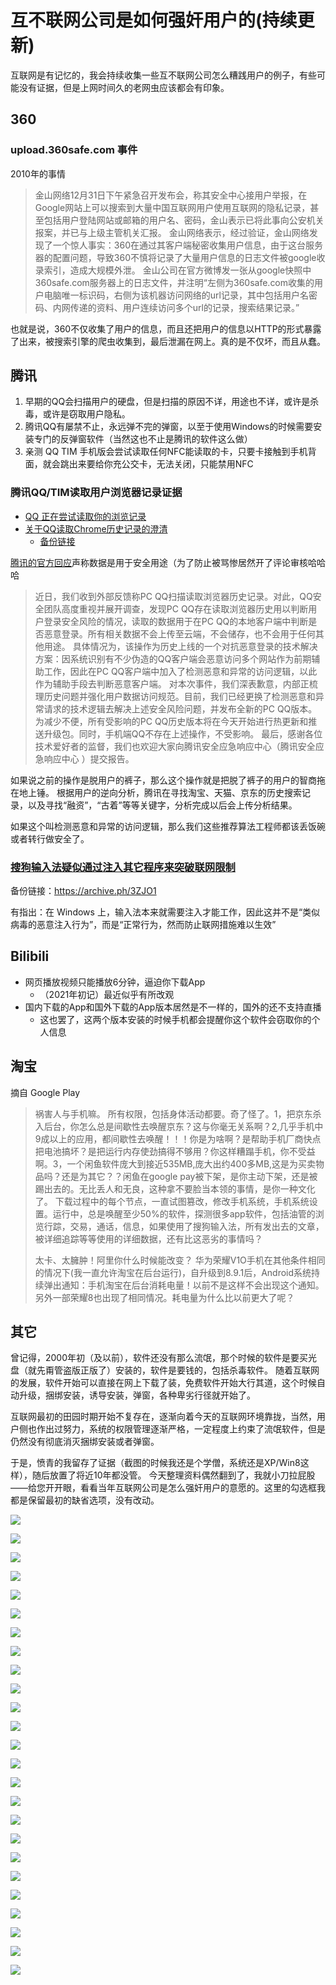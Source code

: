 # 互不联网公司是如何强奸用户的(持续更新)

互联网是有记忆的，我会持续收集一些互不联网公司怎么糟践用户的例子，有些可能没有证据，但是上网时间久的老网虫应该都会有印象。

## 360

### upload.360safe.com 事件

2010年的事情

> 金山网络12月31日下午紧急召开发布会，称其安全中心接用户举报，在Google网站上可以搜索到大量中国互联网用户使用互联网的隐私记录，甚至包括用户登陆网站或邮箱的用户名、密码，金山表示已将此事向公安机关报案，并已与上级主管机关汇报。 金山网络表示，经过验证，金山网络发现了一个惊人事实：360在通过其客户端秘密收集用户信息，由于这台服务器的配置问题，导致360不慎将记录了大量用户信息的日志文件被google收录索引，造成大规模外泄。 金山公司在官方微博发一张从google快照中360safe.com服务器上的日志文件，并注明“左侧为360safe.com收集的用户电脑唯一标识码，右侧为该机器访问网络的url记录，其中包括用户名密码、内网传递的资料、用户连续访问多个url的记录，搜索结果记录。”

也就是说，360不仅收集了用户的信息，而且还把用户的信息以HTTP的形式暴露了出来，被搜索引擎的爬虫收集到，最后泄漏在网上。真的是不仅坏，而且从蠢。

## 腾讯

1. 早期的QQ会扫描用户的硬盘，但是扫描的原因不详，用途也不详，或许是杀毒，或许是窃取用户隐私。
2. 腾讯QQ有屡禁不止，永远弹不完的弹窗，以至于使用Windows的时候需要安装专门的反弹窗软件（当然这也不止是腾讯的软件这么做）
3. 亲测 QQ TIM 手机版会尝试读取任何NFC能读取的卡，只要卡接触到手机背面，就会跳出来要给你充公交卡，无法关闭，只能禁用NFC

### 腾讯QQ/TIM读取用户浏览器记录证据

* [QQ 正在尝试读取你的浏览记录](https://www.v2ex.com/t/745030)
* [关于QQ读取Chrome历史记录的澄清](https://bbs.pediy.com/thread-265359.htm)
  * [备份链接](https://archive.vn/EH2N8)

[腾讯的官方回应](https://www.zhihu.com/question/439768601/answer/1683913941)声称数据是用于安全用途（为了防止被骂惨居然开了评论审核哈哈哈

> 近日，我们收到外部反馈称PC QQ扫描读取浏览器历史记录。对此，QQ安全团队高度重视并展开调查，发现PC QQ存在读取浏览器历史用以判断用户登录安全风险的情况，读取的数据用于在PC QQ的本地客户端中判断是否恶意登录。所有相关数据不会上传至云端，不会储存，也不会用于任何其他用途。 具体情况为，该操作为历史上线的一个对抗恶意登录的技术解决方案：因系统识别有不少伪造的QQ客户端会恶意访问多个网站作为前期辅助工作，因此在PC QQ客户端中加入了检测恶意和异常的访问逻辑，以此作为辅助手段去判断恶意客户端。 对本次事件，我们深表歉意，内部正梳理历史问题并强化用户数据访问规范。目前，我们已经更换了检测恶意和异常请求的技术逻辑去解决上述安全风险问题，并发布全新的PC QQ版本。为减少不便，所有受影响的PC QQ历史版本将在今天开始进行热更新和推送升级包。同时，手机端QQ不存在上述操作，不受影响。 最后，感谢各位技术爱好者的监督，我们也欢迎大家向腾讯安全应急响应中心（腾讯安全应急响应中心 ）提交报告。

如果说之前的操作是脱用户的裤子，那么这个操作就是把脱了裤子的用户的智商拖在地上锤。 根据用户的逆向分析，腾讯在寻找淘宝、天猫、京东的历史搜索记录，以及寻找“融资”，“古着”等等关键字，分析完成以后会上传分析结果。

如果这个叫检测恶意和异常的访问逻辑，那么我们这些推荐算法工程师都该丢饭碗或者转行做安全了。

### [搜狗输入法疑似通过注入其它程序来突破联网限制](https://www.v2ex.com/t/791087)

备份链接：https://archive.ph/3ZJO1

有指出：在 Windows 上，输入法本来就需要注入才能工作，因此这并不是“类似病毒的恶意注入行为”，而是“正常行为，然而防止联网措施难以生效”

## Bilibili

* 网页播放视频只能播放6分钟，逼迫你下载App
  * （2021年初记）最近似乎有所改观
* 国内下载的App和国外下载的App版本居然是不一样的，国外的还不支持直播
  * 这也罢了，这两个版本安装的时候手机都会提醒你这个软件会窃取你的个人信息

## 淘宝

摘自 Google Play

> 祸害人与手机嘛。 所有权限，包括身体活动都要。奇了怪了。1，把京东杀入后台，你怎么总是间歇性去唤醒京东？这与你毫无关系啊？2,几乎手机中9成以上的应用，都间歇性去唤醒！！！你是为啥啊？是帮助手机厂商快点把电池搞坏？是把运行内存使劲搞得不够用？你这样糟蹋手机，你不受益啊。3，一个闲鱼软件庞大到接近535MB,庞大出约400多MB,这是为买卖物品吗？还是为其它？？闲鱼在google pay被下架，是你主动下架，还是被踢出去的。无比丢人和无良，这种拿不要脸当本领的事情，是你一种文化了。 下载过程中的每个节点，一直试图篡改，修改手机系统，手机系统设置。运行中，总是唤醒至少50%的软件，探测很多app软件，包括油管的浏览行踪，交易，通话，信息，如果使用了搜狗输入法，所有发出去的文章，被详细追踪等等使用的详细数据，还有比这恶劣的事情吗？
>
> 太卡、太臃肿！阿里你什么时候能改变？ 华为荣耀V1O手机在其他条件相同的情况下(我一直允许淘宝在后台运行)，自升级到8.9.1后，Android系统持续弹出通知：手机淘宝在后台消耗电量！以前不是这样不会出现这个通知。另外一部荣耀8也出现了相同情况。耗电量为什么比以前更大了呢？

## 其它

曾记得，2000年初（及以前），软件还没有那么流氓，那个时候的软件是要买光盘（就先甭管盗版正版了）安装的，软件是要钱的，包括杀毒软件。 随着互联网的发展，软件开始可以直接在网上下载了装，免费软件开始大行其道，这个时候自动升级，捆绑安装，诱导安装，弹窗，各种卑劣行径就开始了。

互联网最初的田园时期开始不复存在，逐渐向着今天的互联网环境靠拢，当然，用户侧也作出过努力，系统的权限管理逐渐严格，一定程度上约束了流氓软件，但是仍然没有彻底消灭捆绑安装或者弹窗。

于是，愤青的我留存了证据（截图的时候我还是个学僧，系统还是XP/Win8这样），随后放置了将近10年都没管。 今天整理资料偶然翻到了，我就小刀拉屁股——给您开开眼，看看当年互联网公司是怎么强奸用户的意愿的。这里的勾选框我都是保留最初的缺省选项，没有改动。

![](../../img/willing/BaiduShurufa\_2013-10-10\_12-54-54.png)

![](../../img/willing/BaiduShurufa\_2013-10-16\_19-7-29.png)

![](../../img/willing/BaiduShurufa\_2013-10-7\_9-44-57.png)

![](../../img/willing/BaiduShurufa\_2013-10-9\_19-52-41.png)

![](../../img/willing/BaiduShurufa\_2013-11-3\_20-37-0.png)

![](../../img/willing/BaiduShurufa\_2013-10-10\_12-55-30.png)

![](../../img/willing/BaiduShurufa\_2013-10-18\_13-21-36.png)

![](../../img/willing/BaiduShurufa\_2013-10-7\_9-45-17.png)

![](../../img/willing/BaiduShurufa\_2013-11-10\_20-20-8.png)

![](../../img/willing/BaiduShurufa\_2013-11-3\_20-37-46.png)

![](../../img/willing/BaiduShurufa\_2013-10-10\_12-56-17.png)

![](../../img/willing/BaiduShurufa\_2013-10-22\_21-38-58.png)

![](../../img/willing/BaiduShurufa\_2013-10-7\_9-46-7.png)

![](../../img/willing/BaiduShurufa\_2013-11-3\_20-34-20.png)

![](../../img/willing/BaiduShurufa\_2013-11-3\_20-38-20.png)

![](../../img/willing/BaiduShurufa\_2013-10-10\_8-4-52.png)

![](../../img/willing/BaiduShurufa\_2013-10-7\_20-34-45.png)

![](../../img/willing/BaiduShurufa\_2013-10-7\_9-53-41.png)

![](../../img/willing/BaiduShurufa\_2013-11-3\_20-34-44.png)

![](../../img/willing/BaiduShurufa\_2014-1-20\_10-52-39.png)

![](../../img/willing/BaiduShurufa\_2013-10-10\_8-5-45.png)

![](../../img/willing/BaiduShurufa\_2013-10-7\_9-43-37.png)

![](../../img/willing/BaiduShurufa\_2013-10-7\_9-55-6.png)

![](../../img/willing/BaiduShurufa\_2013-11-3\_20-35-34.png)

![](../../img/willing/BaiduShurufa\_2014-1-20\_10-53-26.png)
